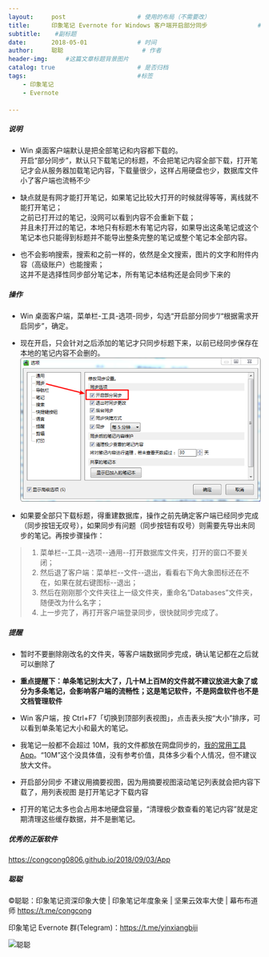 ```yaml
---
layout:     post                    # 使用的布局（不需要改）
title:      印象笔记 Evernote for Windows 客户端开启部分同步              # 标题 
subtitle:    #副标题
date:       2018-05-01              # 时间
author:     聪聪                      # 作者
header-img:     #这篇文章标题背景图片
catalog: true                       # 是否归档
tags:                               #标签
    - 印象笔记
    - Evernote

---
```


##### 说明
* Win 桌面客户端默认是把全部笔记和内容都下载的。<br/>
开启“部分同步”，默认只下载笔记的标题，不会把笔记内容全部下载，打开笔记才会从服务器加载笔记内容，下载量很少，这样占用硬盘也少，数据库文件小了客户端也流畅不少

* 缺点就是有网才能打开笔记，如果笔记比较大打开的时候就得等等，离线就不能打开笔记；<br/>
之前已打开过的笔记，没网可以看到内容不会重新下载；<br/>
并且未打开过的笔记，本地只有标题木有笔记内容，如果导出这条笔记或这个笔记本也只能得到标题并不能导出整条完整的笔记或整个笔记本全部内容。

* 也不会影响搜索，搜索和之前一样的，依然是全文搜索，图片的文字和附件内容（高级账户）也能搜索；<br/>
这并不是选择性同步部分笔记本，所有笔记本结构还是会同步下来的

##### 操作
* Win 桌面客户端，菜单栏-工具-选项-同步，勾选“开启部分同步”/“根据需求开启同步”，确定。
* 现在开启，只会针对之后添加的笔记才只同步标题下来，以前已经同步保存在本地的笔记内容不会删的。
![congcong](/img/Demand-Sync.png)

* 如果要全部只下载标题，得重建数据库，操作之前先确定客户端已经同步完成（同步按钮无叹号），如果同步有问题（同步按钮有叹号）则需要先导出未同步的笔记。再按步骤操作：
> 1. 菜单栏--工具--选项--通用--打开数据库文件夹，打开的窗口不要关闭；<br/>
> 2. 然后退了客户端：菜单栏--文件--退出，看看右下角大象图标还在不在，如果在就右键图标--退出；<br/>
> 3. 然后在刚刚那个文件夹往上一级文件夹，重命名“Databases”文件夹，随便改为什么名字；<br/>
> 4. 上一步完了，再打开客户端登录同步，很快就同步完成了。

##### 提醒
* 暂时不要删除刚改名的文件夹，等客户端数据同步完成，确认笔记都在之后就可以删除了

* **重点提醒下：单条笔记别太大了，几十M上百M的文件就不建议放进大象了或分为多条笔记，会影响客户端的流畅性；这是笔记软件，不是网盘软件也不是文档管理软件**

* Win 客户端，按 Ctrl+F7「切换到顶部列表视图」，点击表头按“大小”排序，可以看到单条笔记大小和最大的笔记。

* 我笔记一般都不会超过 10M，我的文件都放在网盘同步的，[我的常用工具 App](https://congcong0806.github.io/2018/05/01/App)。“10M”这个没具体值，没有参考价值，具体多少看个人情况，但不建议放大文件。

* 开启部分同步 不建议用摘要视图，因为用摘要视图滚动笔记列表就会把内容下载了，用列表视图 是打开笔记才下载内容

* 打开的笔记太多也会占用本地硬盘容量，“清理极少数查看的笔记内容”就是定期清理这些缓存数据，并不是删笔记。

##### 优秀的正版软件
<https://congcong0806.github.io/2018/09/03/App>

##### 聪聪
&copy;聪聪：印象笔记资深印象大使 | 印象笔记年度象亲 | 坚果云效率大使 | 幕布布道师 <https://t.me/congcong>

印象笔记 Evernote 群(Telegram)：<https://t.me/yinxiangbiji>

![聪聪](https://i.v2ex.co/9dFf23f7.png)
